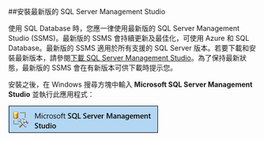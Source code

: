 ##安裝最新版的 SQL Server Management Studio

  使用 SQL Database 時，您應一律使用最新版的 SQL Server Management Studio (SSMS)。最新版的 SSMS 會持續更新及最佳化，可使用 Azure 和 SQL Database。最新版的 SSMS 適用於所有支援的 SQL Server 版本。若要下載和安裝最新版本，請參閱[下載 SQL Server Management Studio](https://msdn.microsoft.com/library/mt238290.aspx)。為了保持最新狀態，最新版的 SSMS 會在有新版本可供下載時提示您。

  安裝之後，在 Windows 搜尋方塊中輸入 **Microsoft SQL Server Management Studio** 並執行此應用程式：

  ![SQL Server Management Studio](./media/sql-server-management-studio-install/ssms.png)

<!---HONumber=AcomDC_0824_2016-->